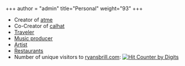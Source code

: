 +++
author = "admin"
title="Personal"
weight="93"
+++

* Creator of [<u>atme</u>](/atme/)
* Co-Creator of [<u>calhat</u>](/calhat/)
* [<u>Traveler</u>](/travel/)
* [<u>Music producer</u>](/music/)</u>
* [<u>Artist</u>](/art/)
* [<u>Restaurants</u>](/food/)
* Number of unique visitors to [ryansbrill.com](#): <a href="https://www.digits.net" target="_blank"> <img src="https://counter.digits.net/?counter={297035b4-5e06-f154-5558-c850c031e36e}&template=simple" alt="Hit Counter by Digits" border="0"  /> </a>

<!---
# * Creator of [<u>Shoober</u>](/shoober/)
-->
